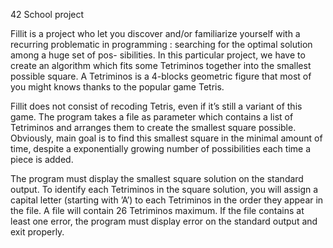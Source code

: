 42 School project

Fillit is a project who let you discover and/or familiarize yourself with a recurring problematic in programming : searching for 
the optimal solution among a huge set of pos- sibilities. In this particular project, we have to create an algorithm which fits 
some Tetriminos together into the smallest possible square. A Tetriminos is a 4-blocks geometric figure that most of you might 
knows thanks to the popular game Tetris.

Fillit does not consist of recoding Tetris, even if it’s still a variant of this game. The program takes a file as parameter which 
contains a list of Tetriminos and arranges them to create the smallest square possible. Obviously, main goal is to find this 
smallest square in the minimal amount of time, despite a exponentially growing number of possibilities each time a piece is added.

The program must display the smallest square solution on the standard output. To identify each Tetriminos in the square solution, 
you will assign a capital letter (starting with ’A’) to each Tetriminos in the order they appear in the file. A file will contain 
26 Tetriminos maximum. If the file contains at least one error, the program must display error on the standard output and exit 
properly.

